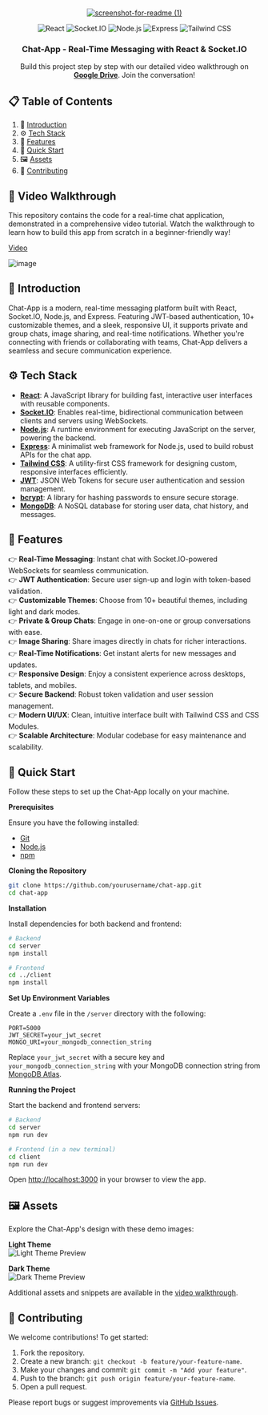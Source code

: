 <div align="center">
  <br />
    <a href="https://drive.google.com/file/d/185d9dGOogOhS61nqRO627Pz6akyeYz_z/view?usp=sharing" target="_blank">
      
![screenshot-for-readme (1)](https://github.com/user-attachments/assets/76e6758c-12af-42bc-a2e0-9bb4793019ce)
 </a>
  <br />

  <div>
    <img src="https://img.shields.io/badge/-React-61DAFB?style=for-the-badge&logo=react&logoColor=black" alt="React" />
    <img src="https://img.shields.io/badge/-Socket.IO-010101?style=for-the-badge&logo=socket.io&logoColor=white" alt="Socket.IO" />
    <img src="https://img.shields.io/badge/-Node.js-339933?style=for-the-badge&logo=node.js&logoColor=white" alt="Node.js" />
    <img src="https://img.shields.io/badge/-Express-000000?style=for-the-badge&logo=express&logoColor=white" alt="Express" />
    <img src="https://img.shields.io/badge/-Tailwind_CSS-06B6D4?style=for-the-badge&logo=tailwind-css&logoColor=white" alt="Tailwind CSS" />
  </div>

  <h3 align="center">Chat-App - Real-Time Messaging with React & Socket.IO</h3>

  <div align="center">
    Build this project step by step with our detailed video walkthrough on <a href="https://drive.google.com/file/d/185d9dGOogOhS61nqRO627Pz6akyeYz_z/view?usp=sharing" target="_blank"><b>Google Drive</b></a>. Join the conversation!
  </div>
</div>

## 📋 <a name="table">Table of Contents</a>

1. 🤖 [Introduction](#introduction)
2. ⚙️ [Tech Stack](#tech-stack)
3. 🔋 [Features](#features)
4. 🤸 [Quick Start](#quick-start)
5. 🖼️ [Assets](#assets)
6. 🚀 [Contributing](#contributing)

## 🚨 Video Walkthrough

This repository contains the code for a real-time chat application, demonstrated in a comprehensive video tutorial. Watch the walkthrough to learn how to build this app from scratch in a beginner-friendly way!

<a href="https://drive.google.com/file/d/185d9dGOogOhS61nqRO627Pz6akyeYz_z/view?usp=sharing" target="_blank">
  Video
</a>

![image](https://github.com/user-attachments/assets/2defcbb6-3072-49ee-be56-04530baafa34)

## <a name="introduction">🤖 Introduction</a>

Chat-App is a modern, real-time messaging platform built with React, Socket.IO, Node.js, and Express. Featuring JWT-based authentication, 10+ customizable themes, and a sleek, responsive UI, it supports private and group chats, image sharing, and real-time notifications. Whether you're connecting with friends or collaborating with teams, Chat-App delivers a seamless and secure communication experience.



## <a name="tech-stack">⚙️ Tech Stack</a>

- **[React](https://react.dev/)**: A JavaScript library for building fast, interactive user interfaces with reusable components.
- **[Socket.IO](https://socket.io/)**: Enables real-time, bidirectional communication between clients and servers using WebSockets.
- **[Node.js](https://nodejs.org/)**: A runtime environment for executing JavaScript on the server, powering the backend.
- **[Express](https://expressjs.com/)**: A minimalist web framework for Node.js, used to build robust APIs for the chat app.
- **[Tailwind CSS](https://tailwindcss.com/)**: A utility-first CSS framework for designing custom, responsive interfaces efficiently.
- **[JWT](https://jwt.io/)**: JSON Web Tokens for secure user authentication and session management.
- **[bcrypt](https://www.npmjs.com/package/bcrypt)**: A library for hashing passwords to ensure secure storage.
- **[MongoDB](https://www.mongodb.com/)**: A NoSQL database for storing user data, chat history, and messages.

## <a name="features">🔋 Features</a>

👉 **Real-Time Messaging**: Instant chat with Socket.IO-powered WebSockets for seamless communication.  
👉 **JWT Authentication**: Secure user sign-up and login with token-based validation.  
👉 **Customizable Themes**: Choose from 10+ beautiful themes, including light and dark modes.  
👉 **Private & Group Chats**: Engage in one-on-one or group conversations with ease.  
👉 **Image Sharing**: Share images directly in chats for richer interactions.  
👉 **Real-Time Notifications**: Get instant alerts for new messages and updates.  
👉 **Responsive Design**: Enjoy a consistent experience across desktops, tablets, and mobiles.  
👉 **Secure Backend**: Robust token validation and user session management.  
👉 **Modern UI/UX**: Clean, intuitive interface built with Tailwind CSS and CSS Modules.  
👉 **Scalable Architecture**: Modular codebase for easy maintenance and scalability.

## <a name="quick-start">🤸 Quick Start</a>

Follow these steps to set up the Chat-App locally on your machine.

**Prerequisites**

Ensure you have the following installed:
- [Git](https://git-scm.com/)
- [Node.js](https://nodejs.org/en)
- [npm](https://www.npmjs.com/)

**Cloning the Repository**

```bash
git clone https://github.com/yourusername/chat-app.git
cd chat-app
```

**Installation**

Install dependencies for both backend and frontend:

```bash
# Backend
cd server
npm install

# Frontend
cd ../client
npm install
```

**Set Up Environment Variables**

Create a `.env` file in the `/server` directory with the following:

```env
PORT=5000
JWT_SECRET=your_jwt_secret
MONGO_URI=your_mongodb_connection_string
```

Replace `your_jwt_secret` with a secure key and `your_mongodb_connection_string` with your MongoDB connection string from [MongoDB Atlas](https://www.mongodb.com/cloud/atlas).

**Running the Project**

Start the backend and frontend servers:

```bash
# Backend
cd server
npm run dev

# Frontend (in a new terminal)
cd client
npm run dev
```

Open [http://localhost:3000](http://localhost:3000) in your browser to view the app.

## <a name="assets">🖼️ Assets</a>

Explore the Chat-App's design with these demo images:

**Light Theme**  
<img src="https://github.com/user-attachments/assets/67858db0-8fce-4ac3-aaba-c92e700aa91b" alt="Light Theme Preview">

**Dark Theme**  
<img src="https://github.com/user-attachments/assets/c7383f71-f0b0-4066-a3ad-59bec2050b4f" alt="Dark Theme Preview">

Additional assets and snippets are available in the [video walkthrough](https://drive.google.com/file/d/185d9dGOogOhS61nqRO627Pz6akyeYz_z/view?usp=sharing).

## <a name="contributing">🚀 Contributing</a>

We welcome contributions! To get started:
1. Fork the repository.
2. Create a new branch: `git checkout -b feature/your-feature-name`.
3. Make your changes and commit: `git commit -m "Add your feature"`.
4. Push to the branch: `git push origin feature/your-feature-name`.
5. Open a pull request.

Please report bugs or suggest improvements via [GitHub Issues](https://github.com/yourusername/chat-app/issues).
